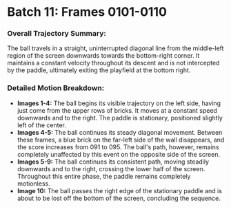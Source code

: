 # Batch 11: Frames 0101-0110

### Overall Trajectory Summary:
The ball travels in a straight, uninterrupted diagonal line from the middle-left region of the screen downwards towards the bottom-right corner. It maintains a constant velocity throughout its descent and is not intercepted by the paddle, ultimately exiting the playfield at the bottom right.

### Detailed Motion Breakdown:
*   **Images 1-4:** The ball begins its visible trajectory on the left side, having just come from the upper rows of bricks. It moves at a constant speed downwards and to the right. The paddle is stationary, positioned slightly left of the center.
*   **Images 4-5:** The ball continues its steady diagonal movement. Between these frames, a blue brick on the far-left side of the wall disappears, and the score increases from 091 to 095. The ball's path, however, remains completely unaffected by this event on the opposite side of the screen.
*   **Images 5-9:** The ball continues its consistent path, moving steadily downwards and to the right, crossing the lower half of the screen. Throughout this entire phase, the paddle remains completely motionless.
*   **Image 10:** The ball passes the right edge of the stationary paddle and is about to be lost off the bottom of the screen, concluding the sequence.
